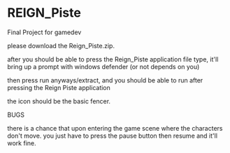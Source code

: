 # REIGN_Piste
 Final Project for gamedev

please download the Reign_Piste.zip.

after you should be able to press the Reign_Piste application file type, it'll bring up a prompt with windows defender (or not depends on you)

then press run anyways/extract, and you should be able to run after pressing the Reign Piste application

the icon should be the basic fencer.

BUGS

there is a chance that upon entering the game scene where the characters don't move. you just have to press the pause button then resume and it'll work fine.
 
